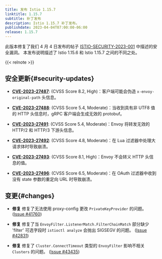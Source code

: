 ```yaml
---
title: 发布 Istio 1.15.7
linktitle: 1.15.7
subtitle: 补丁发布
description: Istio 1.15.7 补丁发布。
publishdate: 2023-04-04T07:00:00-06:00
release: 1.15.7
---
```


此版本修复了我们 4 月 4 日发布的帖子
[ISTIO-SECURITY-2023-001](/zh/news/security/istio-security-2023-001)
中描述的安全漏洞。
本发布说明描述了 Istio 1.15.6 和
Istio 1.15.7 之间的不同之处。

{{< relnote >}}

## 安全更新{#security-updates}

- __[CVE-2023-27487](https://github.com/envoyproxy/envoy/security/advisories/GHSA-5375-pq35-hf2g)__:
  (CVSS Score 8.2, High)：客户端可能会伪造
  `x-envoy-original-path` 头信息。

- __[CVE-2023-27488](https://github.com/envoyproxy/envoy/security/advisories/GHSA-9g5w-hqr3-w2ph)__:
  (CVSS Score 5.4, Moderate)：当收到具有非
  UTF8 值的 HTTP 头信息时，gRPC
  客户端会生成无效的 protobuf。

- __[CVE-2023-27491](https://github.com/envoyproxy/envoy/security/advisories/GHSA-5jmv-cw9p-f9rp)__:
  (CVSS Score 5.4, Moderate)：Envoy
  将转发无效的 HTTP/2 和 HTTP/3 下游头信息。

- __[CVE-2023-27492](https://github.com/envoyproxy/envoy/security/advisories/GHSA-wpc2-2jp6-ppg2)__:
  (CVSS Score 4.8, Moderate)：在 Lua
  过滤器中处理大请求体时导致崩溃。

- __[CVE-2023-27493](https://github.com/envoyproxy/envoy/security/advisories/GHSA-w5w5-487h-qv8q)__:
  (CVSS Score 8.1, High)：Envoy
  不会转义 HTTP 头信息的值。

- __[CVE-2023-27496](https://github.com/envoyproxy/envoy/security/advisories/GHSA-j79q-2g66-2xv5)__:
  (CVSS Score 6.5, Moderate)：在 OAuth
  过滤器中收到没有 state 参数的重定向 URL 时导致崩溃。

## 变更{#changes}

- **修复** 修复了无法使用 proxy-config
  更改 `PrivateKeyProvider` 的问题。
  ([Issue #41760](https://github.com/istio/istio/issues/41760))

- **修复** 修复了当 `EnvoyFilter.ListenerMatch.FilterChainMatch`
  部分缺少 'filter' 可选字段时 `istioctl analyze`
  会抛出 SIGSEGV 的问题。
  ([Issue #42831](https://github.com/istio/istio/issues/42831))

- **修复** 修复了 `Cluster.ConnectTimeout`
  类型的 `EnvoyFilter` 影响不相关 `Clusters` 的问题。
  ([Issue #43435](https://github.com/istio/istio/issues/43435))
